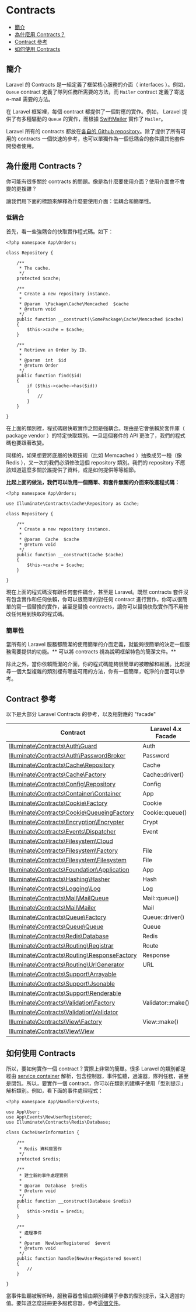 # Contracts

- [簡介](#introduction)
- [為什麼用 Contracts？](#why-contracts)
- [Contract 參考](#contract-reference)
- [如何使用 Contracts](#how-to-use-contracts)

<a name="introduction"></a>
## 簡介

Laravel 的 Contracts 是一組定義了框架核心服務的介面（ interfaces ）。例如，`Queue` contract 定義了隊列任務所需要的方法，而 `Mailer` contract 定義了寄送 e-mail 需要的方法。

在 Laravel 框架裡，每個 contract 都提供了一個對應的實作。例如， Laravel 提供了有多種驅動的 `Queue` 的實作，而根據 [SwiftMailer](http://swiftmailer.org/) 實作了 `Mailer`。

Laravel 所有的 contracts 都放在[各自的 Github repository](https://github.com/illuminate/contracts)。除了提供了所有可用的 contracts 一個快速的參考，也可以單獨作為一個低耦合的套件讓其他套件開發者使用。

<a name="why-contracts"></a>
## 為什麼用 Contracts？

你可能有很多關於 contracts 的問題。像是為什麼要使用介面？使用介面會不會變的更複雜？

讓我們用下面的標題來解釋為什麼要使用介面：低耦合和簡單性。

### 低耦合

首先，看一些強耦合的快取實作程式碼。如下：

	<?php namespace App\Orders;

	class Repository {

		/**
		 * The cache.
		 */
		protected $cache;

		/**
		 * Create a new repository instance.
		 *
		 * @param  \Package\Cache\Memcached  $cache
		 * @return void
		 */
		public function __construct(\SomePackage\Cache\Memcached $cache)
		{
			$this->cache = $cache;
		}

		/**
		 * Retrieve an Order by ID.
		 *
		 * @param  int  $id
		 * @return Order
		 */
		public function find($id)
		{
			if ($this->cache->has($id))
			{
				//
			}
		}

	}

在上面的類別裡，程式碼跟快取實作之間是強耦合。理由是它會依賴於套件庫（ package vendor ）的特定快取類別。一旦這個套件的 API 更改了，我們的程式碼也要跟著改變。

同樣的，如果想要將底層的快取技術（比如 Memcached ）抽換成另一種（像 Redis ），又一次的我們必須修改這個 repository 類別。我們的 repository 不應該知道這麼多關於誰提供了資料，或是如何提供等等細節。

**比起上面的做法，我們可以改用一個簡單、和套件無關的介面來改進程式碼：**

	<?php namespace App\Orders;

	use Illuminate\Contracts\Cache\Repository as Cache;

	class Repository {

		/**
		 * Create a new repository instance.
		 *
		 * @param  Cache  $cache
		 * @return void
		 */
		public function __construct(Cache $cache)
		{
			$this->cache = $cache;
		}

	}

現在上面的程式碼沒有跟任何套件耦合，甚至是 Laravel。既然 contracts 套件沒有包含實作和任何依賴，你可以很簡單的對任何 contract 進行實作，你可以很簡單的寫一個替換的實作，甚至是替換 contracts，讓你可以替換快取實作而不用修改任何用到快取的程式碼。

### 簡單性

當所有的 Laravel 服務都簡潔的使用簡單的介面定義，就能夠很簡單的決定一個服務需要提供的功能。** 可以將 contracts 視為說明框架特色的簡潔文件。**

除此之外，當你依賴簡潔的介面，你的程式碼能夠很簡單的被瞭解和維護。比起搜尋一個大型複雜的類別裡有哪些可用的方法，你有一個簡單，乾淨的介面可以參考。

<a name="contract-reference"></a>
## Contract 參考

以下是大部分 Laravel Contracts 的參考，以及相對應的 "facade"

Contract  |  Laravel 4.x Facade
------------- | -------------
[Illuminate\Contracts\Auth\Guard](https://github.com/illuminate/contracts/blob/master/Auth/Guard.php)  |  Auth
[Illuminate\Contracts\Auth\PasswordBroker](https://github.com/illuminate/contracts/blob/master/Auth/PasswordBroker.php)  |  Password
[Illuminate\Contracts\Cache\Repository](https://github.com/illuminate/contracts/blob/master/Cache/Repository.php) | Cache
[Illuminate\Contracts\Cache\Factory](https://github.com/illuminate/contracts/blob/master/Cache/Factory.php) | Cache::driver()
[Illuminate\Contracts\Config\Repository](https://github.com/illuminate/contracts/blob/master/Config/Repository.php) | Config
[Illuminate\Contracts\Container\Container](https://github.com/illuminate/contracts/blob/master/Container/Container.php) | App
[Illuminate\Contracts\Cookie\Factory](https://github.com/illuminate/contracts/blob/master/Cookie/Factory.php) | Cookie
[Illuminate\Contracts\Cookie\QueueingFactory](https://github.com/illuminate/contracts/blob/master/Cookie/QueueingFactory.php) | Cookie::queue()
[Illuminate\Contracts\Encryption\Encrypter](https://github.com/illuminate/contracts/blob/master/Encryption/Encrypter.php) | Crypt
[Illuminate\Contracts\Events\Dispatcher](https://github.com/illuminate/contracts/blob/master/Events/Dispatcher.php) | Event
[Illuminate\Contracts\Filesystem\Cloud](https://github.com/illuminate/contracts/blob/master/Filesystem/Cloud.php) | &nbsp;
[Illuminate\Contracts\Filesystem\Factory](https://github.com/illuminate/contracts/blob/master/Filesystem/Factory.php) | File
[Illuminate\Contracts\Filesystem\Filesystem](https://github.com/illuminate/contracts/blob/master/Filesystem/Filesystem.php) | File
[Illuminate\Contracts\Foundation\Application](https://github.com/illuminate/contracts/blob/master/Foundation/Application.php) | App
[Illuminate\Contracts\Hashing\Hasher](https://github.com/illuminate/contracts/blob/master/Hashing/Hasher.php) | Hash
[Illuminate\Contracts\Logging\Log](https://github.com/illuminate/contracts/blob/master/Logging/Log.php) | Log
[Illuminate\Contracts\Mail\MailQueue](https://github.com/illuminate/contracts/blob/master/Mail/MailQueue.php) | Mail::queue()
[Illuminate\Contracts\Mail\Mailer](https://github.com/illuminate/contracts/blob/master/Mail/Mailer.php) | Mail
[Illuminate\Contracts\Queue\Factory](https://github.com/illuminate/contracts/blob/master/Queue/Factory.php) | Queue::driver()
[Illuminate\Contracts\Queue\Queue](https://github.com/illuminate/contracts/blob/master/Queue/Queue.php) | Queue
[Illuminate\Contracts\Redis\Database](https://github.com/illuminate/contracts/blob/master/Redis/Database.php) | Redis
[Illuminate\Contracts\Routing\Registrar](https://github.com/illuminate/contracts/blob/master/Routing/Registrar.php) | Route
[Illuminate\Contracts\Routing\ResponseFactory](https://github.com/illuminate/contracts/blob/master/Routing/ResponseFactory.php) | Response
[Illuminate\Contracts\Routing\UrlGenerator](https://github.com/illuminate/contracts/blob/master/Routing/UrlGenerator.php) | URL
[Illuminate\Contracts\Support\Arrayable](https://github.com/illuminate/contracts/blob/master/Support/Arrayable.php) | &nbsp;
[Illuminate\Contracts\Support\Jsonable](https://github.com/illuminate/contracts/blob/master/Support/Jsonable.php) | &nbsp;
[Illuminate\Contracts\Support\Renderable](https://github.com/illuminate/contracts/blob/master/Support/Renderable.php) | &nbsp;
[Illuminate\Contracts\Validation\Factory](https://github.com/illuminate/contracts/blob/master/Validation/Factory.php) | Validator::make()
[Illuminate\Contracts\Validation\Validator](https://github.com/illuminate/contracts/blob/master/Validation/Validator.php) | &nbsp;
[Illuminate\Contracts\View\Factory](https://github.com/illuminate/contracts/blob/master/View/Factory.php) | View::make()
[Illuminate\Contracts\View\View](https://github.com/illuminate/contracts/blob/master/View/View.php) | &nbsp;

<a name="how-to-use-contracts"></a>
## 如何使用 Contracts

所以，要如何實作一個 contract？實際上非常的簡單。很多 Laravel 的類別都是經由 [service container](/docs/5.0/container) 解析，包含控制器，事件監聽，過濾器，隊列任務，甚至是閉包。所以，要實作一個 contract，你可以在類別的建構子使用「型別提示」解析類別。例如，看下面的事件處理程式：

	<?php namespace App\Handlers\Events;

	use App\User;
	use App\Events\NewUserRegistered;
	use Illuminate\Contracts\Redis\Database;

	class CacheUserInformation {

		/**
		 * Redis 資料庫實作
		 */
		protected $redis;

		/**
		 * 建立新的事件處理實例
		 *
		 * @param  Database  $redis
		 * @return void
		 */
		public function __construct(Database $redis)
		{
			$this->redis = $redis;
		}

		/**
		 * 處理事件
		 *
		 * @param  NewUserRegistered  $event
		 * @return void
		 */
		public function handle(NewUserRegistered $event)
		{
			//
		}

	}

當事件監聽被解析時，服務容器會經由類別建構子參數的型別提示，注入適當的值。要知道怎麼註冊更多服務容器，參考[這個文件](/docs/5.0/container)。
